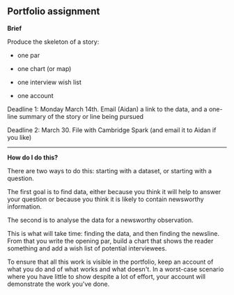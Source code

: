 ## Portfolio assignment

**Brief**

Produce the skeleton of a story:

- one par
- one chart (or map)

- one interview wish list
- one account

Deadline 1: Monday March 14th. Email (Aidan) a link to the data, and a one-line summary of the story or line being pursued

Deadline 2: March 30. File with Cambridge Spark (and email it to Aidan if you like)

---
**How do I do this?**

There are two ways to do this: starting with a dataset, or starting with a question.

The first goal is to find data, either because you think it will help to answer your question or because you think it is likely to contain newsworthy information.

The second is to analyse the data for a newsworthy observation.

This is what will take time: finding the data, and then finding the newsline. From that you write the opening par, build a chart that shows the reader something and add a wish list of potential interviewees.

To ensure that all this work is visible in the portfolio, keep an account of what you do and of what works and what doesn't. In a worst-case scenario where you have little to show despite a lot of effort, your account will demonstrate the work you've done.
